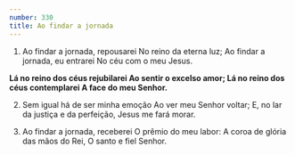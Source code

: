 ```yaml
---
number: 330
title: Ao findar a jornada
---
```


1. Ao findar a jornada, repousarei
  No reino da eterna luz;
  Ao findar a jornada, eu entrarei
  No céu com o meu Jesus.

  __Lá no reino dos céus rejubilarei
  Ao sentir o excelso amor;
  Lá no reino dos céus contemplarei
  A face do meu Senhor.__

2. Sem igual há de ser minha emoção
  Ao ver meu Senhor voltar;
  E, no lar da justiça e da perfeição,
  Jesus me fará morar.

3. Ao findar a jornada, receberei
  O prêmio do meu labor:
  A coroa de glória das mãos do Rei,
  O santo e fiel Senhor.
